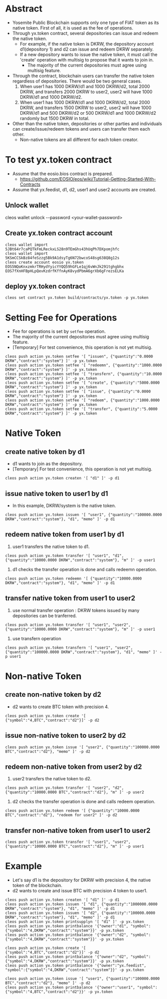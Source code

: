 # Abstract
* Yosemite Public Blockchain supports only one type of FIAT token as its native token. First of all, it is used as the fee of operations.
* Through yx.token contract, several depositories can issue and redeem the native token.
  * For example, if the native token is DKRW, the depository account d1(depository 1) and d2 can issue and redeem DKRW separately.
  * If a new depository wants to issue the native token, it must call the 'create' operation with multisig to propose that it wants to join in.
     * The majority of the current depositories must agree using multisig feature.
* Through the contract, blockchain users can transfer the native token regardless of depositories. There would be two general cases.
  1. When user1 has 1000 DKRW/d1 and 1000 DKRW/d2, total 2000 DKRW, and transfers 2000 DKRW to user2, user2 will have 1000 DKRW/d1 and 1000 DKRW/d2.
  1. When user1 has 1000 DKRW/d1 and 1000 DKRW/d2, total 2000 DKRW, and transfers 1500 DKRW to user2, user2 will have 1000 DKRW/d1 and 500 DKRW/d2 or 500 DKRW/d1 and 1000 DKRW/d2 randomly but 1500 DKRW in total.
* Other than the native token, depositories or other parties and individuals can create/issue/redeem tokens and users can transfer them each other.
  * Non-native tokens are all different for each token creator.

# To test yx.token contract
* Assume that the eosio.bios contract is prepared.
   * https://github.com/EOSIO/eos/wiki/Tutorial-Getting-Started-With-Contracts
* Assume that yx.feedist, d1, d2, user1 and user2 accounts are created.

## Unlock wallet
cleos wallet unlock --password \<your-wallet-password\>

## Create yx.token contract account
```
cleos wallet import 5JBt64r7caPQTkFmLReckxLS28n9TEmGhs43hUqPh7DXpomjhfc
cleos wallet import 5KSmCCSkBz84feSzzg5Bk9A1dsyTg6N72bwcoS48sg638Q8g12s
cleos create account eosio yx.token EOS5NQoKnxzmkrTRHydYyicYYQQ59hGFLe1qj6vWnJk291tghgbhx EOS7fXnHFBpHLpQevKzdrfKffnAyK8vydPbmA6grXb6gFrezsELKa
```

## deploy yx.token contract
`cleos set contract yx.token build/contracts/yx.token -p yx.token`

# Setting Fee for Operations
* Fee for operations is set by `setfee` operation.
* The majority of the current depositories must agree using multisig feature.
* [Temporary] For test convenience, this operation is not yet multisig.
```
cleos push action yx.token setfee '[ "issuen", {"quantity":"0.0000 DKRW","contract":"system"} ]' -p yx.token
cleos push action yx.token setfee '[ "redeemn", {"quantity":"1000.0000 DKRW","contract":"system"} ]' -p yx.token
cleos push action yx.token setfee '[ "transfern", {"quantity":"10.0000 DKRW","contract":"system"} ]' -p yx.token
cleos push action yx.token setfee '[ "create", {"quantity":"5000.0000 DKRW","contract":"system"} ]' -p yx.token
cleos push action yx.token setfee '[ "issue", {"quantity":"0.0000 DKRW","contract":"system"} ]' -p yx.token
cleos push action yx.token setfee '[ "redeem", {"quantity":"1000.0000 DKRW","contract":"system"} ]' -p yx.token
cleos push action yx.token setfee '[ "transfer", {"quantity":"5.0000 DKRW","contract":"system"} ]' -p yx.token
```

# Native Token

## create native token by d1
* d1 wants to join as the depository.
* [Temporary] For test convenience, this operation is not yet multisig.
```
cleos push action yx.token createn '[ "d1" ]' -p d1
```

## issue native token to user1 by d1
* In this example, DKRW/system is the native token.
```
cleos push action yx.token issuen '[ "user1", {"quantity":"100000.0000 DKRW","contract":"system"}, "d1", "memo" ]' -p d1
```

## redeem native token from user1 by d1
1. user1 transfers the native token to d1.
```
cleos push action yx.token transfer '[ "user1", "d1", {"quantity":"10000.0000 DKRW","contract":"system"}, "m" ]' -p user1
```
1. d1 checks the transfer operation is done and calls redeemn operation.
```
cleos push action yx.token redeemn '[ {"quantity":"10000.0000 DKRW","contract":"system"}, "d1", "memo" ]' -p d1
```

## transfer native token from user1 to user2
1. use normal transfer operation : DKRW tokens issued by many depositories can be tranferred.
```
cleos push action yx.token transfer '[ "user1", "user2", {"quantity":"10000.0000 DKRW","contract":"system"}, "m" ]' -p user1
```
1. use transfern operation
```
cleos push action yx.token transfern '[ "user1", "user2", {"quantity":"100000.0000 DKRW","contract":"system"}, "d1", "memo" ]' -p user1
```


# Non-native Token

## create non-native token by d2
* d2 wants to create BTC token with precision 4. 
```
cleos push action yx.token create '[ {"symbol":"4,BTC","contract":"d2"}]' -p d2
```

## issue non-native token to user2 by d2
```
cleos push action yx.token issue '[ "user2", {"quantity":"100000.0000 BTC","contract":"d2"}, "memo" ]' -p d2
```

## redeem non-native token from user2 by d2
1. user2 transfers the native token to d2.
```
cleos push action yx.token transfer '[ "user2", "d2", {"quantity":"10000.0000 BTC","contract":"d2"}, "m" ]' -p user2
```
1. d2 checks the transfer operation is done and calls redeem operation.
```
cleos push action yx.token redeem '[ {"quantity":"10000.0000 BTC","contract":"d2"}, "redeem for user2" ]' -p d2
```

## transfer non-native token from user1 to user2
```
cleos push action yx.token transfer '[ "user1", "user2", {"quantity":"10000.0000 BTC","contract":"d2"}, "m" ]' -p user1
```

# Example
* Let's say d1 is the depository for DKRW with precision 4, the native token of the blockchain.
* d2 wants to create and issue BTC with precision 4 token to user1.
```
cleos push action yx.token createn '[ "d1" ]' -p d1
cleos push action yx.token issuen '[ "d1", {"quantity":"1000000.0000 DKRW","contract":"system"}, "d1", "memo" ]' -p d1
cleos push action yx.token issuen '[ "d2", {"quantity":"100000.0000 DKRW","contract":"system"}, "d1", "memo" ]' -p d1
cleos push action yx.token printsupplyn '[ "d1" ]' -p yx.token
cleos push action yx.token printbalance '{"owner":"d1", "symbol":{"symbol":"4,DKRW","contract":"system"}}' -p yx.token
cleos push action yx.token printbalance '{"owner":"d2", "symbol":{"symbol":"4,DKRW","contract":"system"}}' -p yx.token

cleos push action yx.token create '[ {"symbol":"4,BTC","contract":"d2"}]' -p d2
cleos push action yx.token printbalance '{"owner":"d2", "symbol":{"symbol":"4,DKRW","contract":"system"}}' -p yx.token
cleos push action yx.token printbalance '{"owner":"yx.feedist", "symbol":{"symbol":"4,DKRW","contract":"system"}}' -p yx.token

cleos push action yx.token issue '[ "user1", {"quantity":"100000.0000 BTC","contract":"d2"}, "memo" ]' -p d2
cleos push action yx.token printbalance '{"owner":"user1", "symbol":{"symbol":"4,BTC","contract":"d2"}}' -p yx.token
```